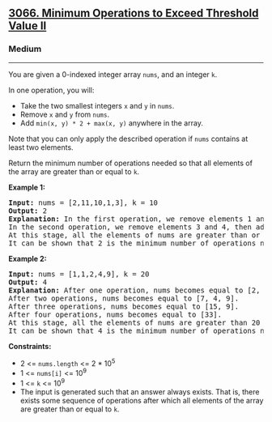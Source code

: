 <h2><a href="https://leetcode.com/problems/minimum-operations-to-exceed-threshold-value-ii">3066. Minimum Operations to Exceed Threshold Value II</a></h2>
<h3>Medium</h3>
<hr>
<p>You are given a 0-indexed integer array <code>nums</code>, and an integer <code>k</code>.</p>
<p>In one operation, you will:</p>
<ul>
  <li>Take the two smallest integers <code>x</code> and <code>y</code> in <code>nums</code>.</li>
  <li>Remove <code>x</code> and <code>y</code> from <code>nums</code>.</li>
  <li>Add <code>min(x, y) * 2 + max(x, y)</code> anywhere in the array.</li>
</ul>
<p>Note that you can only apply the described operation if <code>nums</code> contains at least two elements.</p>
<p>Return the minimum number of operations needed so that all elements of the array are greater than or equal to <code>k</code>.</p>
<p><strong>Example 1:</strong></p>
<pre>
<strong>Input:</strong> nums = [2,11,10,1,3], k = 10
<strong>Output:</strong> 2
<strong>Explanation:</strong> In the first operation, we remove elements 1 and 2, then add 1 * 2 + 2 to nums. nums becomes equal to [4, 11, 10, 3].
In the second operation, we remove elements 3 and 4, then add 3 * 2 + 4 to nums. nums becomes equal to [10, 11, 10].
At this stage, all the elements of nums are greater than or equal to 10 so we can stop.
It can be shown that 2 is the minimum number of operations needed so that all elements of the array are greater than or equal to 10.
</pre>
<p><strong>Example 2:</strong></p>
<pre>
<strong>Input:</strong> nums = [1,1,2,4,9], k = 20
<strong>Output:</strong> 4
<strong>Explanation:</strong> After one operation, nums becomes equal to [2, 4, 9, 3].
After two operations, nums becomes equal to [7, 4, 9].
After three operations, nums becomes equal to [15, 9].
After four operations, nums becomes equal to [33].
At this stage, all the elements of nums are greater than 20 so we can stop.
It can be shown that 4 is the minimum number of operations needed so that all elements of the array are greater than or equal to 20.
</pre>
<p><strong>Constraints:</strong></p>
<ul>
  <li>2 <= <code>nums.length</code> <= 2 * 10<sup>5</sup></li>
  <li>1 <= <code>nums[i]</code> <= 10<sup>9</sup></li>
  <li>1 <= <code>k</code> <= 10<sup>9</sup></li>
  <li>The input is generated such that an answer always exists. That is, there exists some sequence of operations after which all elements of the array are greater than or equal to <code>k</code>.</li>
</ul>
